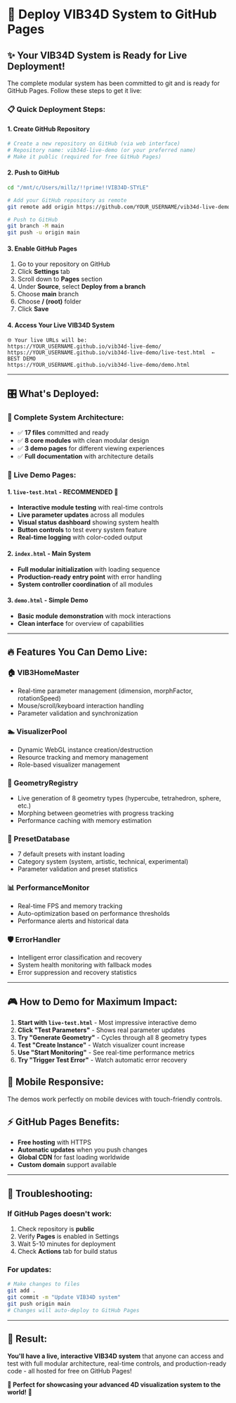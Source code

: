 # 🚀 Deploy VIB34D System to GitHub Pages

## **✨ Your VIB34D System is Ready for Live Deployment!**

The complete modular system has been committed to git and is ready for GitHub Pages. Follow these steps to get it live:

### **📋 Quick Deployment Steps:**

#### **1. Create GitHub Repository**
```bash
# Create a new repository on GitHub (via web interface)
# Repository name: vib34d-live-demo (or your preferred name)
# Make it public (required for free GitHub Pages)
```

#### **2. Push to GitHub**
```bash
cd "/mnt/c/Users/millz/!!prime!!VIB34D-STYLE"

# Add your GitHub repository as remote
git remote add origin https://github.com/YOUR_USERNAME/vib34d-live-demo.git

# Push to GitHub
git branch -M main
git push -u origin main
```

#### **3. Enable GitHub Pages**
1. Go to your repository on GitHub
2. Click **Settings** tab
3. Scroll down to **Pages** section
4. Under **Source**, select **Deploy from a branch**
5. Choose **main** branch
6. Choose **/ (root)** folder
7. Click **Save**

#### **4. Access Your Live VIB34D System**
```
🌐 Your live URLs will be:
https://YOUR_USERNAME.github.io/vib34d-live-demo/
https://YOUR_USERNAME.github.io/vib34d-live-demo/live-test.html  ← BEST DEMO
https://YOUR_USERNAME.github.io/vib34d-live-demo/demo.html
```

---

## **🎛️ What's Deployed:**

### **📁 Complete System Architecture:**
- ✅ **17 files** committed and ready
- ✅ **8 core modules** with clean modular design  
- ✅ **3 demo pages** for different viewing experiences
- ✅ **Full documentation** with architecture details

### **🌟 Live Demo Pages:**

#### **1. `live-test.html` - RECOMMENDED** 🎯
- **Interactive module testing** with real-time controls
- **Live parameter updates** across all modules
- **Visual status dashboard** showing system health
- **Button controls** to test every system feature
- **Real-time logging** with color-coded output

#### **2. `index.html` - Main System**
- **Full modular initialization** with loading sequence
- **Production-ready entry point** with error handling
- **System controller coordination** of all modules

#### **3. `demo.html` - Simple Demo**
- **Basic module demonstration** with mock interactions
- **Clean interface** for overview of capabilities

---

## **🔥 Features You Can Demo Live:**

### **🏠 VIB3HomeMaster**
- Real-time parameter management (dimension, morphFactor, rotationSpeed)
- Mouse/scroll/keyboard interaction handling
- Parameter validation and synchronization

### **🏊 VisualizerPool** 
- Dynamic WebGL instance creation/destruction
- Resource tracking and memory management
- Role-based visualizer management

### **📐 GeometryRegistry**
- Live generation of 8 geometry types (hypercube, tetrahedron, sphere, etc.)
- Morphing between geometries with progress tracking
- Performance caching with memory estimation

### **🎨 PresetDatabase**
- 7 default presets with instant loading
- Category system (system, artistic, technical, experimental)
- Parameter validation and preset statistics

### **📊 PerformanceMonitor**
- Real-time FPS and memory tracking
- Auto-optimization based on performance thresholds
- Performance alerts and historical data

### **🛡️ ErrorHandler**
- Intelligent error classification and recovery
- System health monitoring with fallback modes
- Error suppression and recovery statistics

---

## **🎮 How to Demo for Maximum Impact:**

1. **Start with `live-test.html`** - Most impressive interactive demo
2. **Click "Test Parameters"** - Shows real parameter updates
3. **Try "Generate Geometry"** - Cycles through all 8 geometry types
4. **Test "Create Instance"** - Watch visualizer count increase
5. **Use "Start Monitoring"** - See real-time performance metrics
6. **Try "Trigger Test Error"** - Watch automatic error recovery

## **📱 Mobile Responsive:**
The demos work perfectly on mobile devices with touch-friendly controls.

## **⚡ GitHub Pages Benefits:**
- **Free hosting** with HTTPS
- **Automatic updates** when you push changes
- **Global CDN** for fast loading worldwide
- **Custom domain** support available

---

## **🔧 Troubleshooting:**

### **If GitHub Pages doesn't work:**
1. Check repository is **public**
2. Verify **Pages** is enabled in Settings
3. Wait 5-10 minutes for deployment
4. Check **Actions** tab for build status

### **For updates:**
```bash
# Make changes to files
git add .
git commit -m "Update VIB34D system"
git push origin main
# Changes will auto-deploy to GitHub Pages
```

---

## **🎉 Result:**
**You'll have a live, interactive VIB34D system** that anyone can access and test with full modular architecture, real-time controls, and production-ready code - all hosted for free on GitHub Pages!

**🌟 Perfect for showcasing your advanced 4D visualization system to the world! 🌟**
